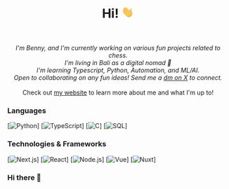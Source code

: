 <h1 align="center">Hi! <img src="https://github.com/bennyrubanov/bennyrubanov/blob/main/238178097-766d336d-b87d-44ba-807c-c51de2bc6b4d.gif" width="28px" alt="👋"></h1>

<p align="center">
    <br><br>
    <i>
        I'm Benny, and I'm currently working on various fun projects related to chess.<br>
        I'm living in Bali as a digital nomad 🌴<br>
        I'm learning Typescript, Python, Automation, and ML/AI.<br>
        Open to collaborating on any fun ideas! Send me a <a href="[bennyrubanov.com](https://twitter.com/BennyRubanov)">dm on X</a> to connect.<br>
    </i><br>
    Check out <a href="bennyrubanov.com">my website</a> to learn more about me and what I'm up to!
</p>

### Languages
[![Python](https://img.shields.io/badge/python-black?style=for-the-badge&logo=python)]
[![TypeScript](https://img.shields.io/badge/typescript-black?style=for-the-badge&logo=typescript)]
[![C](https://img.shields.io/badge/c-black?style=for-the-badge&logo=c)]
[![SQL](https://img.shields.io/badge/sql-black?style=for-the-badge&logo=mysql)]

### Technologies & Frameworks
[![Next.js](https://img.shields.io/badge/next.js-000000?style=for-the-badge&logo=nextdotjs&logoColor=white)]
[![React](https://img.shields.io/badge/react-black?style=for-the-badge&logo=react)]
[![Node.js](https://img.shields.io/badge/node.js-000000?style=for-the-badge&logo=nodedotjs&logoColor=white)]
[![Vue](https://img.shields.io/badge/vue-black?style=for-the-badge&logo=react)]
[![Nuxt](https://img.shields.io/badge/nuxt-black?style=for-the-badge&logo=nuxt)]

### Hi there 👋

<!--
**bennyrubanov/bennyrubanov** is a ✨ _special_ ✨ repository because its `README.md` (this file) appears on your GitHub profile.

Here are some ideas to get you started:

- 🔭 I’m currently working on ...
- 🌱 I’m currently learning ...
- 👯 I’m looking to collaborate on ...
- 🤔 I’m looking for help with ...
- 💬 Ask me about ...
- 📫 How to reach me: ...
- 😄 Pronouns: ...
- ⚡ Fun fact: ...
-->
